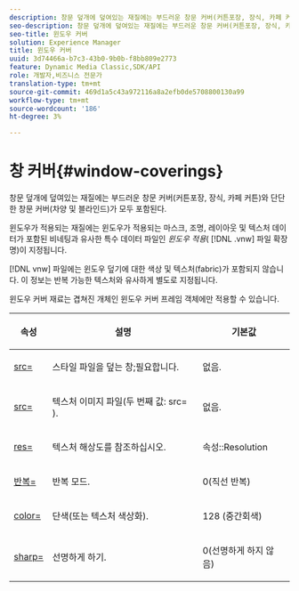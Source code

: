 ```yaml
---
description: 창문 덮개에 덮여있는 재질에는 부드러운 창문 커버(커튼포장, 장식, 카페 커튼)와 단단한 창문 커버(차양 및 블라인드)가 모두 포함된다.
seo-description: 창문 덮개에 덮여있는 재질에는 부드러운 창문 커버(커튼포장, 장식, 카페 커튼)와 단단한 창문 커버(차양 및 블라인드)가 모두 포함된다.
seo-title: 윈도우 커버
solution: Experience Manager
title: 윈도우 커버
uuid: 3d74466a-b7c3-43b0-9b0b-f8bb809e2773
feature: Dynamic Media Classic,SDK/API
role: 개발자,비즈니스 전문가
translation-type: tm+mt
source-git-commit: 469d1a5c43a972116a8a2efb0de5708800130a99
workflow-type: tm+mt
source-wordcount: '186'
ht-degree: 3%

---
```



# 창 커버{#window-coverings}

창문 덮개에 덮여있는 재질에는 부드러운 창문 커버(커튼포장, 장식, 카페 커튼)와 단단한 창문 커버(차양 및 블라인드)가 모두 포함된다.

윈도우가 적용되는 재질에는 윈도우가 적용되는 마스크, 조명, 레이아웃 및 텍스처 데이터가 포함된 비네팅과 유사한 특수 데이터 파일인 *윈도우 적용*( [!DNL .vnw] 파일 확장명)이 지정됩니다.

[!DNL vnw] 파일에는 윈도우 덮기에 대한 색상 및 텍스처(fabric)가 포함되지 않습니다. 이 정보는 반복 가능한 텍스처와 유사하게 별도로 지정됩니다.

윈도우 커버 재료는 겹쳐진 개체인 윈도우 커버 프레임 객체에만 적용할 수 있습니다.

<table id="table_545865B054E84592BDAEDA57DBFAE9B3"> 
 <thead> 
  <tr> 
   <th colname="col1" class="entry"> <p>속성 </p> </th> 
   <th colname="col2" class="entry"> <p>설명 </p> </th> 
   <th colname="col3" class="entry"> <p>기본값 </p> </th> 
  </tr> 
 </thead>
 <tbody> 
  <tr> 
   <td colname="col1"> <p> <a href="../../../../../../ir-api/http-protocol/image-rendering-api-ref/c-ir-http-protocol-ref/c-ir-http-protocol-command-reference/r-ir-src.md#reference-62c98abad22149d68d405ed6aaff8272" type="reference" format="dita" scope="local"> <span class="codeph"> src=  </span> </a> </p> </td> 
   <td colname="col2"> <p>스타일 파일을 덮는 창;필요합니다. </p> </td> 
   <td colname="col3"> <p>없음. </p> </td> 
  </tr> 
  <tr> 
   <td colname="col1"> <p> <a href="../../../../../../ir-api/http-protocol/image-rendering-api-ref/c-ir-http-protocol-ref/c-ir-http-protocol-command-reference/r-ir-src.md#reference-62c98abad22149d68d405ed6aaff8272" type="reference" format="dita" scope="local"> <span class="codeph"> src=  </span> </a> </p> </td> 
   <td colname="col2"> <p>텍스처 이미지 파일(두 번째 값: <span class="codeph"> src= </span>). </p> </td> 
   <td colname="col3"> <p>없음. </p> </td> 
  </tr> 
  <tr> 
   <td colname="col1"> <p> <a href="../../../../../../ir-api/http-protocol/image-rendering-api-ref/c-ir-http-protocol-ref/c-ir-http-protocol-command-reference/r-ir-res.md#reference-0ad9de8887144c83a6db97b4994f7c04" type="reference" format="dita" scope="local"> <span class="codeph"> res=  </span> </a> </p> </td> 
   <td colname="col2"> <p>텍스처 해상도를 참조하십시오. </p> </td> 
   <td colname="col3"> <p> <span class="codeph"> 속성::Resolution  </span> </p> </td> 
  </tr> 
  <tr> 
   <td colname="col1"> <p> <a href="../../../../../../ir-api/http-protocol/image-rendering-api-ref/c-ir-http-protocol-ref/c-ir-http-protocol-command-reference/r-ir-http-repeat.md#reference-37749da8233f42599ecf4731055fb7d8" type="reference" format="dita" scope="local"> <span class="codeph"> 반복=  </span> </a> </p> </td> 
   <td colname="col2"> <p>반복 모드. </p> </td> 
   <td colname="col3"> <p>0(직선 반복) </p> </td> 
  </tr> 
  <tr> 
   <td colname="col1"> <p> <a href="../../../../../../ir-api/http-protocol/image-rendering-api-ref/c-ir-http-protocol-ref/c-ir-http-protocol-command-reference/r-ir-http-color.md#reference-ea3cba9edfe94dbab86d8f123a9ed0aa" type="reference" format="dita" scope="local"> <span class="codeph"> color=  </span> </a> </p> </td> 
   <td colname="col2"> <p>단색(또는 텍스처 색상화). </p> </td> 
   <td colname="col3"> <p>128 (중간회색) </p> </td> 
  </tr> 
  <tr> 
   <td colname="col1"> <p> <a href="../../../../../../ir-api/http-protocol/image-rendering-api-ref/c-ir-http-protocol-ref/c-ir-http-protocol-command-reference/r-ir-http-sharp.md#reference-acdd87f6b5de4e3a85e5d3c03022a35a" type="reference" format="dita" scope="local"> <span class="codeph"> sharp=  </span> </a> </p> </td> 
   <td colname="col2"> <p>선명하게 하기. </p> </td> 
   <td colname="col3"> <p>0(선명하게 하지 않음) </p> </td> 
  </tr> 
 </tbody> 
</table>

